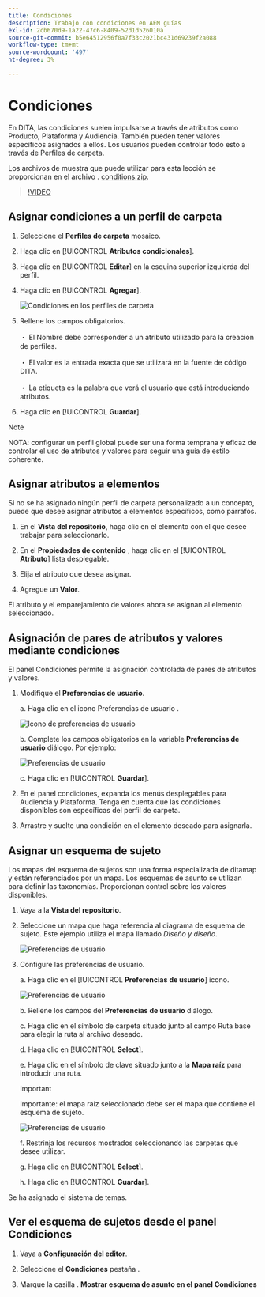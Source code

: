 ```yaml
---
title: Condiciones
description: Trabajo con condiciones en AEM guías
exl-id: 2cb670d9-1a22-47c6-8409-52d1d526010a
source-git-commit: b5e64512956f0a7f33c2021bc431d69239f2a088
workflow-type: tm+mt
source-wordcount: '497'
ht-degree: 3%

---
```


# Condiciones

En DITA, las condiciones suelen impulsarse a través de atributos como Producto, Plataforma y Audiencia. También pueden tener valores específicos asignados a ellos. Los usuarios pueden controlar todo esto a través de Perfiles de carpeta.

Los archivos de muestra que puede utilizar para esta lección se proporcionan en el archivo . [conditions.zip](assets/conditions.zip).

>[!VIDEO](https://video.tv.adobe.com/v/342755)

## Asignar condiciones a un perfil de carpeta

1. Seleccione el **Perfiles de carpeta** mosaico.

2. Haga clic en [!UICONTROL **Atributos condicionales**].

3. Haga clic en [!UICONTROL **Editar**] en la esquina superior izquierda del perfil.

4. Haga clic en [!UICONTROL **Agregar**].

   ![Condiciones en los perfiles de carpeta](images/lesson-13/add-name.png)

5. Rellene los campos obligatorios.

   ・ El Nombre debe corresponder a un atributo utilizado para la creación de perfiles.

   ・ El valor es la entrada exacta que se utilizará en la fuente de código DITA.

   ・ La etiqueta es la palabra que verá el usuario que está introduciendo atributos.

6. Haga clic en [!UICONTROL **Guardar**].

>[!NOTE]
>
>NOTA: configurar un perfil global puede ser una forma temprana y eficaz de controlar el uso de atributos y valores para seguir una guía de estilo coherente.

## Asignar atributos a elementos

Si no se ha asignado ningún perfil de carpeta personalizado a un concepto, puede que desee asignar atributos a elementos específicos, como párrafos.

1. En el **Vista del repositorio**, haga clic en el elemento con el que desee trabajar para seleccionarlo.

2. En el **Propiedades de contenido** , haga clic en el [!UICONTROL **Atributo**] lista desplegable.

3. Elija el atributo que desea asignar.

4. Agregue un **Valor**.

El atributo y el emparejamiento de valores ahora se asignan al elemento seleccionado.

## Asignación de pares de atributos y valores mediante condiciones

El panel Condiciones permite la asignación controlada de pares de atributos y valores.

1. Modifique el **Preferencias de usuario**.

   a. Haga clic en el icono Preferencias de usuario .

   ![Icono de preferencias de usuario](images/lesson-13/user-prefs-icon.png)

   b. Complete los campos obligatorios en la variable **Preferencias de usuario** diálogo. Por ejemplo:

   ![Preferencias de usuario](images/lesson-13/user-preferences.png)

   c. Haga clic en [!UICONTROL **Guardar**].

2. En el panel condiciones, expanda los menús desplegables para Audiencia y Plataforma. Tenga en cuenta que las condiciones disponibles son específicas del perfil de carpeta.

3. Arrastre y suelte una condición en el elemento deseado para asignarla.

## Asignar un esquema de sujeto

Los mapas del esquema de sujetos son una forma especializada de ditamap y están referenciados por un mapa. Los esquemas de asunto se utilizan para definir las taxonomías. Proporcionan control sobre los valores disponibles.

1. Vaya a la **Vista del repositorio**.

2. Seleccione un mapa que haga referencia al diagrama de esquema de sujeto. Este ejemplo utiliza el mapa llamado _Diseño y diseño_.

   ![Preferencias de usuario](images/lesson-13/subject-scheme-map.png)

3. Configure las preferencias de usuario.

   a. Haga clic en el [!UICONTROL **Preferencias de usuario**] icono.

   ![Preferencias de usuario](images/lesson-13/user-prefs-icon-2.png)

   b. Rellene los campos del **Preferencias de usuario** diálogo.

   c. Haga clic en el símbolo de carpeta situado junto al campo Ruta base para elegir la ruta al archivo deseado.

   d. Haga clic en [!UICONTROL **Select**].

   e. Haga clic en el símbolo de clave situado junto a la **Mapa raíz** para introducir una ruta.

   >[!IMPORTANT]
   >
   >Importante: el mapa raíz seleccionado debe ser el mapa que contiene el esquema de sujeto.


   ![Preferencias de usuario](images/lesson-13/user-preferences-2.png)

   f. Restrinja los recursos mostrados seleccionando las carpetas que desee utilizar.

   g. Haga clic en [!UICONTROL **Select**].

   h. Haga clic en [!UICONTROL **Guardar**].

Se ha asignado el sistema de temas.

## Ver el esquema de sujetos desde el panel Condiciones

1. Vaya a **Configuración del editor**.

2. Seleccione el **Condiciones** pestaña .

3. Marque la casilla . **Mostrar esquema de asunto en el panel Condiciones**

